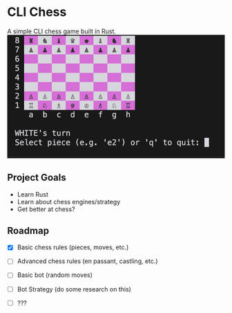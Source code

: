 # CLI Chess
A simple CLI chess game built in Rust.
![preview](preview.png)

## Project Goals
- Learn Rust
- Learn about chess engines/strategy
- Get better at chess?

## Roadmap
- [x] Basic chess rules (pieces, moves, etc.)
- [ ] Advanced chess rules (en passant, castling, etc.)
- [ ] Basic bot (random moves)
- [ ] Bot Strategy (do some research on this)
- [ ] ???











